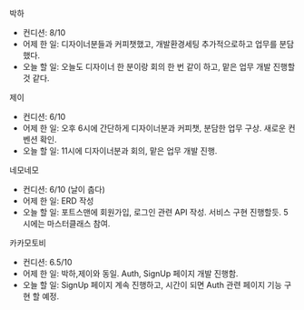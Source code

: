 
박하
- 컨디션: 8/10 
- 어제 한 일: 디자이너분들과 커피챗했고, 개발환경세팅 추가적으로하고 업무를 분담했다.
- 오늘 할 일: 오늘도 디자이너 한 분이랑 회의 한 번 같이 하고, 맡은 업무 개발 진행할 것 같다.

제이
- 컨디션: 6/10
- 어제 한 일: 오후 6시에 간단하게 디자이너분과 커피챗, 분담한 업무 구상. 새로운 컨벤션 확인.
- 오늘 할 일: 11시에 디자이너분과 회의, 맡은 업무 개발 진행.

네모네모
- 컨디션: 6/10 (날이 춥다)
- 어제 한 일: ERD 작성
- 오늘 할 일: 포트스맨에 회원가입, 로그인 관련 API 작성. 서비스 구현 진행할듯. 5시에는 마스터클래스 참여.

카카모토비
- 컨디션: 6.5/10
- 어제 한 일: 박하,제이와 동일. Auth, SignUp 페이지 개발 진행함.
- 오늘 할 일: SignUp 페이지 계속 진행하고, 시간이 되면 Auth 관련 페이지 기능 구현 할 예정. 

